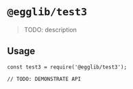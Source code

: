 # `@egglib/test3`

> TODO: description

## Usage

```
const test3 = require('@egglib/test3');

// TODO: DEMONSTRATE API
```
